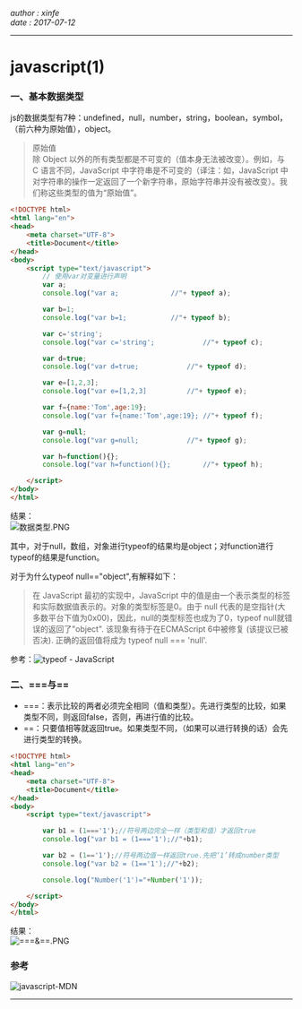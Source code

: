 *author : xinfe*    
*date : 2017-07-12*   
***
# javascript(1)

### 一、基本数据类型    
js的数据类型有7种：undefined，null，number，string，boolean，symbol，（前六种为原始值），object。   

>原始值    
>除 Object 以外的所有类型都是不可变的（值本身无法被改变）。例如，与 C 语言不同，JavaScript 中字符串是不可变的（译注：如，JavaScript 中对字符串的操作一定返回了一个新字符串，原始字符串并没有被改变）。我们称这些类型的值为“原始值”。

```html
<!DOCTYPE html>
<html lang="en">
<head>
    <meta charset="UTF-8">
    <title>Document</title>
</head>
<body>
    <script type="text/javascript">
        // 使用var对变量进行声明
        var a;
        console.log("var a;             //"+ typeof a);

        var b=1;
        console.log("var b=1;           //"+ typeof b);

        var c='string';
        console.log("var c='string';            //"+ typeof c);

        var d=true;
        console.log("var d=true;            //"+ typeof d);

        var e=[1,2,3];
        console.log("var e=[1,2,3]          //"+ typeof e);

        var f={name:'Tom',age:19};
        console.log("var f={name:'Tom',age:19}; //"+ typeof f);

        var g=null;
        console.log("var g=null;            //"+ typeof g);

        var h=function(){};
        console.log("var h=function(){};        //"+ typeof h);

    </script>
</body>
</html>
```
结果：   
![数据类型.PNG](https://ooo.0o0.ooo/2017/07/12/5965e613c49bb.png)    

其中，对于null，数组，对象进行typeof的结果均是object；对function进行typeof的结果是function。

对于为什么typeof null=="object",有解释如下：    
>在 JavaScript 最初的实现中，JavaScript 中的值是由一个表示类型的标签和实际数据值表示的。对象的类型标签是0。由于 null 代表的是空指针(大多数平台下值为0x00)，因此，null的类型标签也成为了0，typeof null就错误的返回了"object".
>该现象有待于在ECMAScript 6中被修复 (该提议已被否决). 正确的返回值将成为 typeof null === 'null'.

参考：![typeof - JavaScript](https://developer.mozilla.org/zh-CN/docs/Web/JavaScript/Reference/Operators/typeof)    

### 二、===与==    
- ===：表示比较的两者必须完全相同（值和类型）。先进行类型的比较，如果类型不同，则返回false，否则，再进行值的比较。
- ==：只要值相等就返回true。如果类型不同，（如果可以进行转换的话）会先进行类型的转换。   
```html
<!DOCTYPE html>
<html lang="en">
<head>
    <meta charset="UTF-8">
    <title>Document</title>
</head>
<body>
    <script type="text/javascript">

        var b1 = (1==='1');//符号两边完全一样（类型和值）才返回true
        console.log("var b1 = (1==='1');//"+b1);

        var b2 = (1=='1');//符号两边值一样返回true.先把‘1’转成number类型
        console.log("var b2 = (1=='1');//"+b2);

        console.log("Number('1')="+Number('1'));

    </script>
</body>
</html>
```
结果：    
![===&==.PNG](https://ooo.0o0.ooo/2017/07/12/59660caccae10.png)    


### 参考
![javascript-MDN](https://developer.mozilla.org/zh-CN/docs/Web/JavaScript)

***